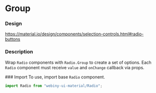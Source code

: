 # Group

### Design
<a href="https://material.io/design/components/selection-controls.html#radio-buttons" target="_blank">https://material.io/design/components/selection-controls.html#radio-buttons</a>

### Description
Wrap `Radio` components with `Radio.Group` to create a set of options.
Each `Radio` component must receive `value` and `onChange` callback via props.

### Import
To use, import base `Radio` component.

```js
import Radio from "webiny-ui-material/Radio";
```